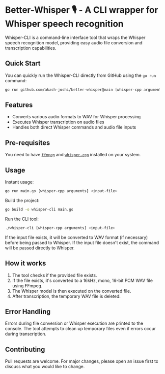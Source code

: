 # Better-Whisper 🎙️ - A CLI wrapper for Whisper speech recognition

Whisper-CLI is a command-line interface tool that wraps the Whisper speech recognition model, providing easy audio file conversion and transcription capabilities.

## Quick Start

You can quickly run the Whisper-CLI directly from GitHub using the `go run` command:

```sh
go run github.com/akash-joshi/better-whisper@main [whisper-cpp arguments] <input-file>
```

## Features

- Converts various audio formats to WAV for Whisper processing
- Executes Whisper transcription on audio files
- Handles both direct Whisper commands and audio file inputs

## Pre-requisites

You need to have [`ffmpeg`](https://formulae.brew.sh/formula/ffmpeg) and [`whisper-cpp`](https://formulae.brew.sh/formula/whisper-cpp) installed on your system.

## Usage

Instant usage:

```sh
go run main.go [whisper-cpp arguments] <input-file>
```

Build the project:

```sh
go build -o whisper-cli main.go
```

Run the CLI tool:

```sh
./whisper-cli [whisper-cpp arguments] <input-file>
```

If the input file exists, it will be converted to WAV format (if necessary) before being passed to Whisper. If the input file doesn't exist, the command will be passed directly to Whisper.

## How it works

1. The tool checks if the provided file exists.
2. If the file exists, it's converted to a 16kHz, mono, 16-bit PCM WAV file using FFmpeg.
3. The Whisper model is then executed on the converted file.
4. After transcription, the temporary WAV file is deleted.

## Error Handling

Errors during file conversion or Whisper execution are printed to the console. The tool attempts to clean up temporary files even if errors occur during transcription.

## Contributing

Pull requests are welcome. For major changes, please open an issue first to discuss what you would like to change.